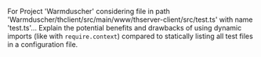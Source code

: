 For Project 'Warmduscher' considering file in path 'Warmduscher/thclient/src/main/www/thserver-client/src/test.ts' with name 'test.ts'... Explain the potential benefits and drawbacks of using dynamic imports (like with `require.context`) compared to statically listing all test files in a configuration file.